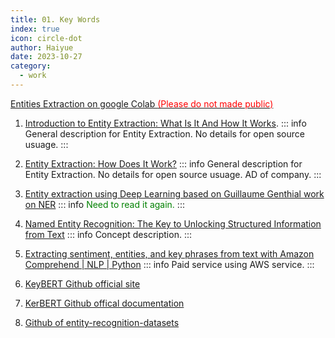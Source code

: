 ```yaml
---
title: 01. Key Words
index: true
icon: circle-dot
author: Haiyue
date: 2023-10-27
category:
  - work
---
```

[Entities Extraction on google Colab <span style="color:red">(Please do not made public)</span>](https://colab.research.google.com/drive/1Bsq1ouvVnFDOEqFhd_-9oeeyTgy9vJFp?usp=sharing)


1. [Introduction to Entity Extraction: What Is It And How It Works](https://monkeylearn.com/blog/entity-extraction/#:~:text=Entity%20extraction%20is%20a%20text,phrases%20that%20represent%20a%20noun).
    ::: info
    General description for Entity Extraction. No details for open source usuage.
    :::
2. [Entity Extraction: How Does It Work?](https://www.expert.ai/blog/entity-extraction-work/)
    ::: info
    General description for Entity Extraction. No details for open source usuage. AD of company.
    :::
    
3. [Entity extraction using Deep Learning based on Guillaume Genthial work on NER](https://medium.com/intro-to-artificial-intelligence/entity-extraction-using-deep-learning-8014acac6bb8)
    ::: info
    <span style="color:green">Need to read it again.</span>
    :::
4. [Named Entity Recognition: The Key to Unlocking Structured Information from Text](https://medium.com/@varreldtantio/named-entity-recognition-the-key-to-unlocking-structured-information-from-text-75fb7e1457de)
    ::: info
    Concept description.
    :::
5. [Extracting sentiment, entities, and key phrases from text with Amazon Comprehend | NLP | Python](https://www.youtube.com/watch?v=UoNKG1A_X40)
    ::: info
    Paid service using AWS service.
    :::
6. [KeyBERT Github official site](https://github.com/MaartenGr/KeyBERT)
7. [KerBERT Github offical documentation](https://maartengr.github.io/KeyBERT/#about-the-project)
8. [Github of entity-recognition-datasets](https://github.com/juand-r/entity-recognition-datasets)

